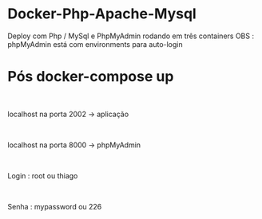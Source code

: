 # Docker-Php-Apache-Mysql
Deploy com Php / MySql e PhpMyAdmin rodando em três containers
OBS : phpMyAdmin está com environments para auto-login
<h1>Pós docker-compose up</h1><br>
<p>localhost na porta 2002 -> aplicação</p><br>
<p>localhost na porta 8000 -> phpMyAdmin</p><br>
<p>Login : root ou thiago</p><br>
<p>Senha : mypassword ou 226</p>
